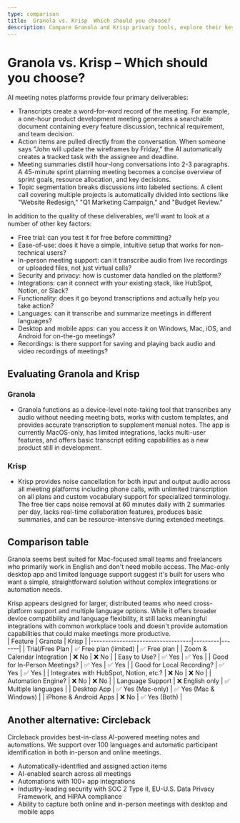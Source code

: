 ```yaml
---
type: comparison
title:  Granola vs. Krisp  Which should you choose?
description: Compare Granola and Krisp privacy tools, explore their key features, and discover Circleback as an alternative option to protect your personal data online.
---
```


# Granola vs. Krisp – Which should you choose?  
AI meeting notes platforms provide four primary deliverables:  
  
* Transcripts create a word-for-word record of the meeting. For example, a one-hour product development meeting generates a searchable document containing every feature discussion, technical requirement, and team decision.  
* Action items are pulled directly from the conversation. When someone says "John will update the wireframes by Friday," the AI automatically creates a tracked task with the assignee and deadline.  
* Meeting summaries distill hour-long conversations into 2-3 paragraphs. A 45-minute sprint planning meeting becomes a concise overview of sprint goals, resource allocation, and key decisions.  
* Topic segmentation breaks discussions into labeled sections. A client call covering multiple projects is automatically divided into sections like "Website Redesign," "Q1 Marketing Campaign," and "Budget Review."  
  
In addition to the quality of these deliverables, we'll want to look at a number of other key factors:  
  
* Free trial: can you test it for free before committing?  
* Ease-of-use: does it have a simple, intuitive setup that works for non-technical users?  
* In-person meeting support: can it transcribe audio from live recordings or uploaded files, not just virtual calls?  
* Security and privacy: how is customer data handled on the platform?  
* Integrations: can it connect with your existing stack, like HubSpot, Notion, or Slack?  
* Functionality: does it go beyond transcriptions and actually help you take action?  
* Languages: can it transcribe and summarize meetings in different languages?  
* Desktop and mobile apps: can you access it on Windows, Mac, iOS, and Android for on-the-go meetings?  
* Recordings: is there support for saving and playing back audio and video recordings of meetings?    
## Evaluating Granola and Krisp  
### Granola
* Granola functions as a device-level note-taking tool that transcribes any audio without needing meeting bots, works with custom templates, and provides accurate transcription to supplement manual notes. The app is currently MacOS-only, has limited integrations, lacks multi-user features, and offers basic transcript editing capabilities as a new product still in development.

### Krisp
* Krisp provides noise cancellation for both input and output audio across all meeting platforms including phone calls, with unlimited transcription on all plans and custom vocabulary support for specialized terminology. The free tier caps noise removal at 60 minutes daily with 2 summaries per day, lacks real-time collaboration features, produces basic summaries, and can be resource-intensive during extended meetings.  
## Comparison table    
Granola seems best suited for Mac-focused small teams and freelancers who primarily work in English and don't need mobile access. The Mac-only desktop app and limited language support suggest it's built for users who want a simple, straightforward solution without complex integrations or automation needs.

Krisp appears designed for larger, distributed teams who need cross-platform support and multiple language options. While it offers broader device compatibility and language flexibility, it still lacks meaningful integrations with common workplace tools and doesn't provide automation capabilities that could make meetings more productive.  
| Feature                           | Granola | Krisp |
|-----------------------------------|---------|-------|
| Trial/Free Plan                   | ✅ Free plan (limited) | ✅ Free plan |
| Zoom & Calendar Integration        | ❌ No    | ❌ No  |
| Easy to Use?                      | ✅ Yes   | ✅ Yes |
| Good for In-Person Meetings?       | ✅ Yes   | ✅ Yes |
| Good for Local Recording?          | ✅ Yes   | ✅ Yes |
| Integrates with HubSpot, Notion, etc.? | ❌ No    | ❌ No  |
| Automation Engine?                 | ❌ No    | ❌ No  |
| Language Support                   | ❌ English only | ✅ Multiple languages |
| Desktop App                       | ✅ Yes (Mac-only) | ✅ Yes (Mac & Windows) |
| iPhone & Android Apps             | ❌ No    | ✅ Yes (Both) |  
## Another alternative: Circleback  
Circleback provides best-in-class AI-powered meeting notes and automations. We support over 100 languages and automatic participant identification in both in-person and online meetings.  
  
* Automatically-identified and assigned action items  
* AI-enabled search across all meetings  
* Automations with 100+ app integrations  
* Industry-leading security with SOC 2 Type II, EU-U.S. Data Privacy Framework, and HIPAA compliance  
* Ability to capture both online and in-person meetings with desktop and mobile apps  